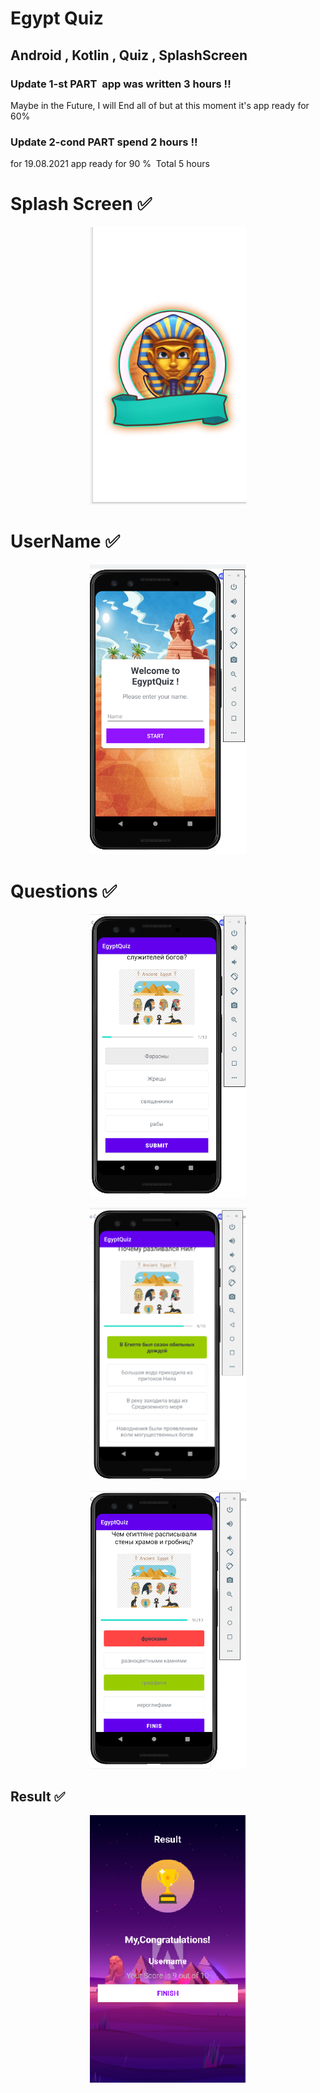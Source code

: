 # Egypt Quiz
## Android , Kotlin , Quiz , SplashScreen

### Update 1-st PART  app was written 3 hours !!
Maybe in the Future, I will End all of but at this moment it's app ready for 60%

### Update 2-cond PART spend 2 hours !!
for 19.08.2021 app ready for 90 % 
Total 5 hours


# Splash Screen  ✅
<p align="center">
<img src="Screenshot/000.png" alt="drawing1" width="250">
</p>

# UserName ✅
<p align="center">
<img src="Screenshot/001.png" alt="drawing1" width="250">
</p>

# Questions ✅
<p align="center">
<img src="Screenshot/002.png" alt="drawing1" width="250">
</p>
<p align="center">
<img src="Screenshot/003.png" alt="drawing1" width="250">
</p>
<p align="center">
<img src="Screenshot/004.png" alt="drawing1" width="250">
</p>

## Result ✅
<p align="center">
<img src="Screenshot/005.png" alt="drawing1" width="250">
</p>
